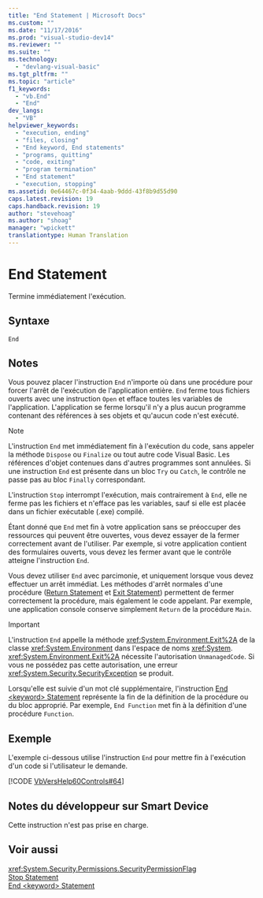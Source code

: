 ```yaml
---
title: "End Statement | Microsoft Docs"
ms.custom: ""
ms.date: "11/17/2016"
ms.prod: "visual-studio-dev14"
ms.reviewer: ""
ms.suite: ""
ms.technology: 
  - "devlang-visual-basic"
ms.tgt_pltfrm: ""
ms.topic: "article"
f1_keywords: 
  - "vb.End"
  - "End"
dev_langs: 
  - "VB"
helpviewer_keywords: 
  - "execution, ending"
  - "files, closing"
  - "End keyword, End statements"
  - "programs, quitting"
  - "code, exiting"
  - "program termination"
  - "End statement"
  - "execution, stopping"
ms.assetid: 0e64467c-0f34-4aab-9ddd-43f8b9d55d90
caps.latest.revision: 19
caps.handback.revision: 19
author: "stevehoag"
ms.author: "shoag"
manager: "wpickett"
translationtype: Human Translation
---
```

# End Statement
Termine immédiatement l'exécution.  
  
## Syntaxe  
  
```  
End  
```  
  
## Notes  
 Vous pouvez placer l'instruction `End` n'importe où dans une procédure pour forcer l'arrêt de l'exécution de l'application entière.  `End` ferme tous fichiers ouverts avec une instruction `Open` et efface toutes les variables de l'application.  L'application se ferme lorsqu'il n'y a plus aucun programme contenant des références à ses objets et qu'aucun code n'est exécuté.  
  
> [!NOTE]
>  L'instruction `End` met immédiatement fin à l'exécution du code, sans appeler la méthode `Dispose` ou `Finalize` ou tout autre code Visual Basic.  Les références d'objet contenues dans d'autres programmes sont annulées.  Si une instruction `End` est présente dans un bloc `Try` ou `Catch`, le contrôle ne passe pas au bloc `Finally` correspondant.  
  
 L'instruction `Stop` interrompt l'exécution, mais contrairement à `End`, elle ne ferme pas les fichiers et n'efface pas les variables, sauf si elle est placée dans un fichier exécutable \(.exe\) compilé.  
  
 Étant donné que `End` met fin à votre application sans se préoccuper des ressources qui peuvent être ouvertes, vous devez essayer de la fermer correctement avant de l'utiliser.  Par exemple, si votre application contient des formulaires ouverts, vous devez les fermer avant que le contrôle atteigne l'instruction `End`.  
  
 Vous devez utiliser `End` avec parcimonie, et uniquement lorsque vous devez effectuer un arrêt immédiat.  Les méthodes d'arrêt normales d'une procédure \([Return Statement](../../../visual-basic/language-reference/statements/return-statement.md) et [Exit Statement](../../../visual-basic/language-reference/statements/exit-statement.md)\) permettent de fermer correctement la procédure, mais également le code appelant.  Par exemple, une application console conserve simplement `Return` de la procédure `Main`.  
  
> [!IMPORTANT]
>  L'instruction `End` appelle la méthode <xref:System.Environment.Exit%2A> de la classe <xref:System.Environment> dans l'espace de noms <xref:System>.  <xref:System.Environment.Exit%2A> nécessite l'autorisation `UnmanagedCode`.  Si vous ne possédez pas cette autorisation, une erreur <xref:System.Security.SecurityException> se produit.  
  
 Lorsqu'elle est suivie d'un mot clé supplémentaire, l'instruction [End \<keyword\> Statement](../../../visual-basic/language-reference/statements/end-keyword-statement.md) représente la fin de la définition de la procédure ou du bloc approprié.  Par exemple, `End Function` met fin à la définition d'une procédure `Function`.  
  
## Exemple  
 L'exemple ci\-dessous utilise l'instruction `End` pour mettre fin à l'exécution d'un code si l'utilisateur le demande.  
  
 [!CODE [VbVersHelp60Controls#64](../CodeSnippet/VS_Snippets_VBCSharp/VbVersHelp60Controls#64)]  
  
## Notes du développeur sur Smart Device  
 Cette instruction n'est pas prise en charge.  
  
## Voir aussi  
 <xref:System.Security.Permissions.SecurityPermissionFlag>   
 [Stop Statement](../../../visual-basic/language-reference/statements/stop-statement.md)   
 [End \<keyword\> Statement](../../../visual-basic/language-reference/statements/end-keyword-statement.md)